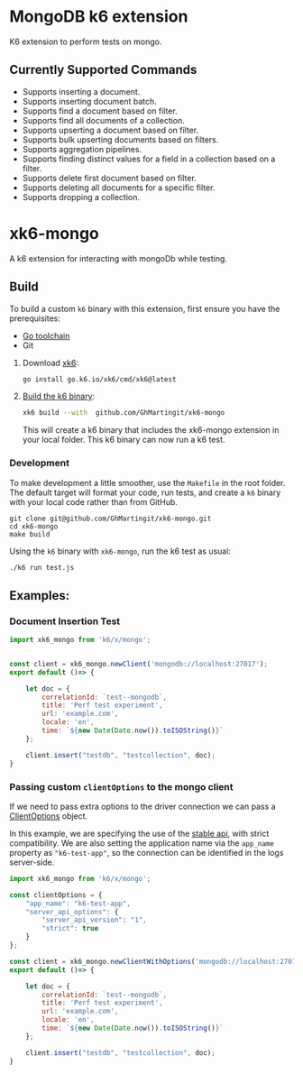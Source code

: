 # MongoDB k6 extension

K6 extension to perform tests on mongo.

## Currently Supported Commands

- Supports inserting a document.
- Supports inserting document batch.
- Supports find a document based on filter.
- Supports find all documents of a collection.
- Supports upserting a document based on filter.
- Supports bulk upserting documents based on filters.
- Supports aggregation pipelines.
- Supports finding distinct values for a field in a collection based on a filter.
- Supports delete first document based on filter.
- Supports deleting all documents for a specific filter.
- Supports dropping a collection.

# xk6-mongo
A k6 extension for interacting with mongoDb while testing.

## Build

To build a custom `k6` binary with this extension, first ensure you have the prerequisites:

- [Go toolchain](https://go101.org/article/go-toolchain.html)
- Git

1. Download [xk6](https://github.com/grafana/xk6):

    ```bash
    go install go.k6.io/xk6/cmd/xk6@latest
    ```

2. [Build the k6 binary](https://github.com/grafana/xk6#command-usage):

    ```bash
    xk6 build --with  github.com/GhMartingit/xk6-mongo
    ```

   This will create a k6 binary that includes the xk6-mongo extension in your local folder. This k6 binary can now run a k6 test.

### Development
To make development a little smoother, use the `Makefile` in the root folder. The default target will format your code, run tests, and create a `k6` binary with your local code rather than from GitHub.

```shell
git clone git@github.com/GhMartingit/xk6-mongo.git
cd xk6-mongo
make build
```

Using the `k6` binary with `xk6-mongo`, run the k6 test as usual:

```bash
./k6 run test.js

```

## Examples: 

### Document Insertion Test
```js
import xk6_mongo from 'k6/x/mongo';


const client = xk6_mongo.newClient('mongodb://localhost:27017');
export default ()=> {

    let doc = {
        correlationId: `test--mongodb`,
        title: 'Perf test experiment',
        url: 'example.com',
        locale: 'en',
        time: `${new Date(Date.now()).toISOString()}`
    };

    client.insert("testdb", "testcollection", doc);
}

```


### Passing custom `clientOptions` to the mongo client

If we need to pass extra options to the driver connection we can pass a [ClientOptions](https://pkg.go.dev/go.mongodb.org/mongo-driver@v1.15.0/mongo/options#ClientOptions) object.

In this example, we are specifying the use of the [stable api](https://www.mongodb.com/docs/drivers/go/v1.15/fundamentals/stable-api/), with strict compatibility. We are also setting the application name via the `app_name` property as `"k6-test-app"`, so the connection can be identified in the logs server-side.

```js
import xk6_mongo from 'k6/x/mongo';

const clientOptions = {
    "app_name": "k6-test-app",
    "server_api_options": {
        "server_api_version": "1",
        "strict": true
    }
};

const client = xk6_mongo.newClientWithOptions('mongodb://localhost:27017', clientOptions);
export default ()=> {

    let doc = {
        correlationId: `test--mongodb`,
        title: 'Perf test experiment',
        url: 'example.com',
        locale: 'en',
        time: `${new Date(Date.now()).toISOString()}`
    };

    client.insert("testdb", "testcollection", doc);
}
```

